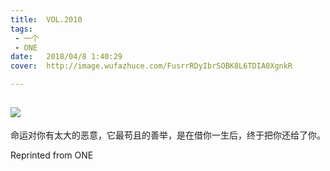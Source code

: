 ```yaml
---
title:	VOL.2010
tags:
 - 一个
 - ONE
date:	2018/04/8 1:40:29
cover:	http://image.wufazhuce.com/FusrrRDyIbrSOBK8L6TDIA0XgnkR

---
```

![](http://image.wufazhuce.com/FusrrRDyIbrSOBK8L6TDIA0XgnkR)
---

命运对你有太大的恶意，它最苟且的善举，是在借你一生后，终于把你还给了你。
 
Reprinted from ONE
